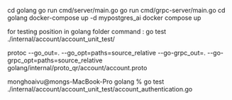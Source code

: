 cd golang
go run cmd/server/main.go
go run cmd/grpc-server/main.go
cd golang
docker-compose up -d mypostgres_ai
docker compose up

for testing position in golang folder command : go test ./internal/account/account_unit_test/

protoc --go_out=. --go_opt=paths=source_relative --go-grpc_out=. --go-grpc_opt=paths=source_relative golang/internal/proto_qr/account/account.proto

monghoaivu@mongs-MacBook-Pro golang % go test ./internal/account/account_unit_test/account_authentication.go
